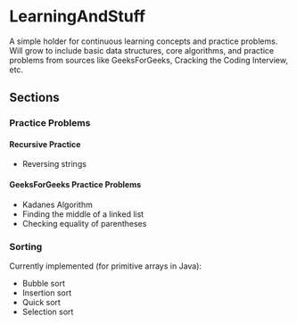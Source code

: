 # LearningAndStuff

A simple holder for continuous learning concepts and practice problems. Will grow to include basic data structures, core algorithms, and practice problems from sources like GeeksForGeeks, Cracking the Coding Interview, etc.

## Sections

### Practice Problems
#### Recursive Practice
- Reversing strings
#### GeeksForGeeks Practice Problems
- Kadanes Algorithm
- Finding the middle of a linked list
- Checking equality of parentheses

### Sorting
Currently implemented (for primitive arrays in Java):
- Bubble sort 
- Insertion sort
- Quick sort
- Selection sort
